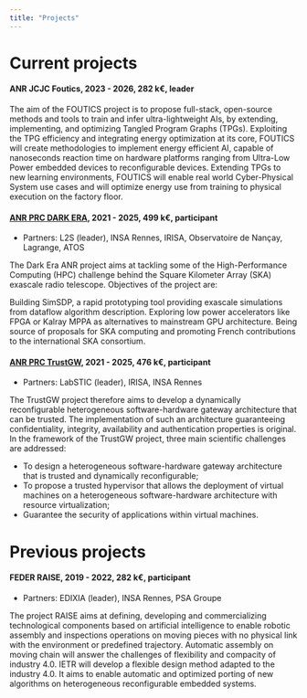```yaml
---
title: "Projects"
---
```


# Current projects

#### ANR JCJC Foutics, 2023 - 2026, 282 k€, leader

The aim of the FOUTICS project is to propose full-stack, open-source methods and tools to train and infer ultra-lightweight AIs, by extending, implementing, and optimizing Tangled Program Graphs (TPGs).
Exploiting the TPG efficiency and integrating energy optimization at its core, FOUTICS will create methodologies to implement energy efficient AI, capable of nanoseconds reaction time on hardware platforms ranging from Ultra-Low Power embedded devices to reconfigurable devices. Extending TPGs to new learning environments, FOUTICS will enable real world Cyber-Physical System use cases and will optimize energy use from training to physical execution on the factory floor.

#### [ANR PRC DARK ERA](https://dark-era.pages.centralesupelec.fr/), 2021 - 2025, 499 k€, participant

- Partners: L2S (leader), INSA Rennes, IRISA, Observatoire de Nançay, Lagrange, ATOS

The Dark Era ANR project aims at tackling some of the High-Performance Computing (HPC) challenge behind the Square Kilometer Array (SKA) exascale radio telescope. Objectives of the project are:

Building SimSDP, a rapid prototyping tool providing exascale simulations from dataflow algorithm description.
Exploring low power accelerators like FPGA or Kalray MPPA as alternatives to mainstream GPU architecture.
Being source of proposals for SKA computing and promoting French contributions to the international SKA consortium.

#### [ANR PRC TrustGW](https://anr.fr/Project-ANR-21-CE39-0005), 2021 - 2025, 476 k€, participant

- Partners: LabSTIC (leader), IRISA, INSA Rennes

The TrustGW project therefore aims to develop a dynamically reconfigurable heterogeneous software-hardware gateway architecture that can be trusted. The implementation of such an architecture guaranteeing confidentiality, integrity, availability and authentication properties is original. In the framework of the TrustGW project, three main scientific challenges are addressed:
- To design a heterogeneous software-hardware gateway architecture that is trusted and dynamically reconfigurable;
- To propose a trusted hypervisor that allows the deployment of virtual machines on a heterogeneous software-hardware architecture with resource virtualization;
- Guarantee the security of applications within virtual machines.

# Previous projects

#### FEDER RAISE, 2019 - 2022, 282 k€, participant

- Partners: EDIXIA (leader), INSA Rennes, PSA Groupe

The project RAISE aims at defining, developing and commercializing technological components based on artificial intelligence to enable robotic assembly and inspections operations on moving pieces with no physical link with the environment or predefined trajectory.
Automatic assembly on moving chain will answer the challenges of flexibility and compacity of industry 4.0.
IETR will develop a flexible design method adapted to the industry 4.0. It aims to enable automatic and optimized porting of new algorithms on heterogeneous reconfigurable embedded systems.

